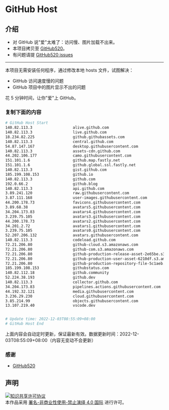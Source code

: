 # GitHub Host
## 介绍
- 对 GitHub 说"爱"太难了：访问慢、图片加载不出来。
- 本项目拷贝至 [GitHub520](https://github.com/521xueweihan/GitHub520)。
- 有问题请提 [GitHub520 issues](https://github.com/521xueweihan/GitHub520/issues/new)

---

本项目无需安装任何程序，通过修改本地 hosts 文件，试图解决：
- GitHub 访问速度慢的问题
- GitHub 项目中的图片显示不出的问题

花 5 分钟时间，让你"爱"上 GitHub。

### 复制下面的内容
```bash
# GitHub Host Start
140.82.113.3                  alive.github.com
140.82.113.3                  live.github.com
18.234.82.225                 github.githubassets.com
140.82.113.3                  central.github.com
54.87.147.167                 desktop.githubusercontent.com
140.82.113.3                  assets-cdn.github.com
44.202.106.177                camo.githubusercontent.com
151.101.1.6                   github.map.fastly.net
151.101.1.6                   github.global.ssl.fastly.net
140.82.113.3                  gist.github.com
185.199.108.153               github.io
140.82.113.3                  github.com
192.0.66.2                    github.blog
140.82.113.3                  api.github.com
3.89.241.120                  raw.githubusercontent.com
3.87.111.168                  user-images.githubusercontent.com
44.200.178.73                 favicons.githubusercontent.com
3.89.68.38                    avatars5.githubusercontent.com
34.204.173.83                 avatars4.githubusercontent.com
3.239.75.105                  avatars3.githubusercontent.com
44.200.178.73                 avatars2.githubusercontent.com
34.201.2.72                   avatars1.githubusercontent.com
3.239.75.105                  avatars0.githubusercontent.com
52.207.206.132                avatars.githubusercontent.com
140.82.113.3                  codeload.github.com
72.21.206.80                  github-cloud.s3.amazonaws.com
72.21.206.80                  github-com.s3.amazonaws.com
72.21.206.80                  github-production-release-asset-2e65be.s3.amazonaws.com
72.21.206.80                  github-production-user-asset-6210df.s3.amazonaws.com
72.21.206.80                  github-production-repository-file-5c1aeb.s3.amazonaws.com
185.199.108.153               githubstatus.com
140.82.112.18                 github.community
52.224.38.193                 github.dev
140.82.113.3                  collector.github.com
34.204.173.83                 pipelines.actions.githubusercontent.com
44.192.32.121                 media.githubusercontent.com
3.236.29.230                  cloud.githubusercontent.com
3.85.214.99                   objects.githubusercontent.com
13.107.219.40                 vscode.dev


# Update time: 2022-12-03T08:55:09+08:00
# GitHub Host End

```
上面内容会自动定时更新，保证最新有效。数据更新时间：2022-12-03T08:55:09+08:00（内容无变动不会更新）

### 感谢

- [GitHub520](https://github.com/521xueweihan/GitHub520)

## 声明
<a rel="license" href="https://creativecommons.org/licenses/by-nc-nd/4.0/deed.zh"><img alt="知识共享许可协议" style="border-width: 0" src="https://licensebuttons.net/l/by-nc-nd/4.0/88x31.png"></a><br>本作品采用 <a rel="license" href="https://creativecommons.org/licenses/by-nc-nd/4.0/deed.zh">署名-非商业性使用-禁止演绎 4.0 国际</a> 进行许可。